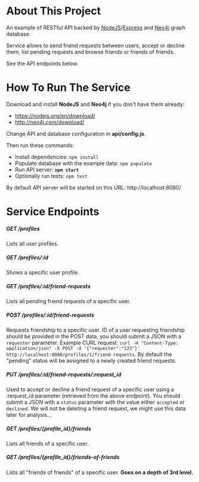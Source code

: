 # About This Project

An example of RESTful API backed by [NodeJS](https://nodejs.org)/[Express](http://expressjs.com/) and [Neo4j](neo4j.com) graph database.

Service allows to send friend requests between users, accept or decline them, list pending requests and browse friends or friends of friends.

See the API endpoints below.

# How To Run The Service

Download and install **NodeJS** and **Neo4j** if you don't have them already:
* https://nodejs.org/en/download/
* http://neo4j.com/download/

Change API and database configuration in **api/config.js**.

Then run these commands:
* Install dependencies: `npm install`
* Populate database with the example data: `npm populate`
* Run API server: **`npm start`**
* Optionally run tests: `npm test`

By default API server will be started on this URL: http://localhost:8080/

# Service Endpoints

##### GET /profiles
Lists all user profiles.

##### GET /profiles/:id
Shows a specific user profile.

##### GET /profiles/:id/friend-requests
Lists all pending friend requests of a specific user.

##### POST /profiles/:id/friend-requests
Requests friendship to a specific user. ID of a user requesting friendship should be provided in the POST data, you should submit a JSON with a `requester` parameter. Example CURL request: `curl -H "Content-Type: application/json" -X POST -d '{"requester":"123"}' http://localhost:8080/profiles/1/friend-requests`. By default the "pending" status will be assigned to a newly created friend requests.

##### PUT /profiles/:id/friend-requests/:request_id
Used to accept or decline a friend request of a specific user using a :request_id parameter (retrieved from the above endpoint). You should submit a JSON with a `status` parameter with the value either `accepted` or `declined`. We will not be deleting a friend request, we might use this data later for analysis...

##### GET /profiles/{profile_id}/friends
Lists all friends of a specific user.

##### GET /profiles/{profile_id}/friends-of-friends
Lists all "friends of friends" of a specific user. **Goes on a depth of 3rd level.**
